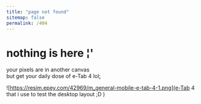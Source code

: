 ```yaml
---
title: "page not found"
sitemap: false
permalink: /404
---
```

# nothing is here ¦'

your pixels are in another canvas  
but get your daily dose of e-Tab 4 lol[:](https://youtu.be/vRpMCgu0MZk?si=NxQei-j_z9VXizIX)

![https://resim.epey.com/42969/m_general-mobile-e-tab-4-1.png](e-Tab 4 that i use to test the desktop layout ;D )